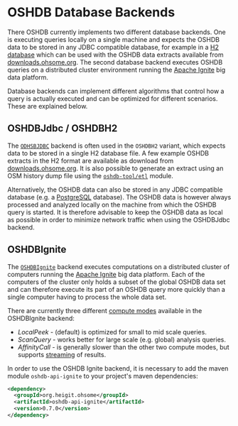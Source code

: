 OSHDB Database Backends
=======================

There OSHDB currently implements two different database backends. One is executing queries locally on a single machine and expects the OSHDB data to be stored in any JDBC compatible database, for example in a [H2 database](https://www.h2database.com) which can be used with the OSHDB data extracts available from [downloads.ohsome.org](https://downloads.ohsome.org/OSHDB/v0.6/). The second database backend executes OSHDB queries on a distributed cluster environment running the [Apache Ignite](https://ignite.apache.org/) big data platform.

Database backends can implement different algorithms that control how a query is actually executed and can be optimized for different scenarios. These are explained below. 

OSHDBJdbc / OSHDBH2
-------------------

The [`ODHSBJDBC`](https://docs.ohsome.org/java/oshdb/0.7.0/aggregated/org/heigit/ohsome/oshdb/api/db/OSHDBJdbc.html) backend is often used in the `OSHDBH2` variant, which expects data to be stored in a single H2 database file. A few example OSHDB extracts in the H2 format are available as download from [downloads.ohsome.org](https://downloads.ohsome.org/OSHDB/v0.6/). It is also possible to generate an extract using an OSM history dump file using the [`oshdb-tool/etl`](https://github.com/GIScience/oshdb/tree/0.6.4/oshdb-tool/etl) module.

Alternatively, the OSHDB data can also be stored in any JDBC compatible database (e.g. a [PostgreSQL](https://www.postgresql.org/) database). The OSHDB data is however always processed and analyzed locally on the machine from which the OSHDB query is started. It is therefore advisable to keep the OSHDB data as local as possible in order to minimize network traffic when using the OSHDBJdbc backend. 

OSHDBIgnite
-----------

The [`OSHDBIgnite`](https://docs.ohsome.org/java/oshdb/0.7.0/aggregated/org/heigit/ohsome/oshdb/api/db/OSHDBIgnite.html) backend executes computations on a distributed cluster of computers running the [Apache Ignite](https://ignite.apache.org/) big data platform. Each of the computers of the cluster only holds a subset of the global OSHDB data set and can therefore execute its part of an OSHDB query more quickly than a single computer having to process the whole data set.

There are currently three different [compute modes](https://docs.ohsome.org/java/oshdb/0.7.0/aggregated/org/heigit/ohsome/oshdb/api/db/OSHDBIgnite.html#computeMode()) available in the OSHDBIgnite backend:

* *LocalPeek* - (default) is optimized for small to mid scale queries.
* *ScanQuery* - works better for large scale (e.g. global) analysis queries.
* *AffinityCall* - is generally slower than the other two compute modes, but supports [streaming](https://docs.ohsome.org/java/oshdb/0.7.0/aggregated/org/heigit/ohsome/oshdb/api/mapreducer/MapReducer.html#stream()) of results.

In order to use the OSHDB Ignite backend, it is necessary to add the maven module `oshdb-api-ignite` to your project's maven dependencies:

```xml
<dependency>
  <groupId>org.heigit.ohsome</groupId>
  <artifactId>oshdb-api-ignite</artifactId>
  <version>0.7.0</version>
</dependency>
```